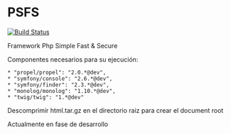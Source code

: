 PSFS
====
[![Build Status](https://travis-ci.org/c15k0/psfs.svg?branch=master)](https://travis-ci.org/c15k0/psfs)

Framework Php Simple Fast & Secure

Componentes necesarios para su ejecución:

    * "propel/propel": "2.0.*@dev",
    * "symfony/console": "2.6.*@dev",
    * "symfony/finder": "2.3.*@dev",
    * "monolog/monolog": "1.10.*@dev",
    * "twig/twig": "1.*@dev"

Descomprimir html.tar.gz en el directorio raiz para crear el document root

Actualmente en fase de desarrollo
